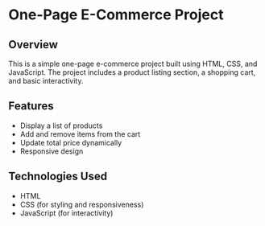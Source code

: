 
# One-Page E-Commerce Project

## Overview
This is a simple one-page e-commerce project built using HTML, CSS, and JavaScript. The project includes a product listing section, a shopping cart, and basic interactivity.

## Features
- Display a list of products
- Add and remove items from the cart
- Update total price dynamically
- Responsive design

## Technologies Used
- HTML
- CSS (for styling and responsiveness)
- JavaScript (for interactivity)